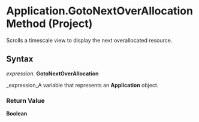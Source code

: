 
# Application.GotoNextOverAllocation Method (Project)

Scrolls a timescale view to display the next overallocated resource.


## Syntax

 _expression_. **GotoNextOverAllocation**

 _expression_A variable that represents an  **Application** object.


### Return Value

 **Boolean**


